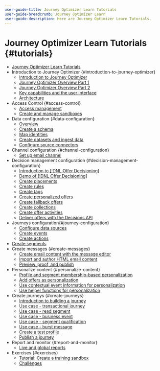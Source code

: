 ```yaml
---
user-guide-title: Journey Optimizer Learn Tutorials
user-guide-breadcrumb: Journey Optimizer Learn
user-guide-description: Here are Journey Optimizer Learn Tutorials.
---
```


# Journey Optimizer Learn Tutorials {#tutorials}

+ [Journey Optimizer Learn Tutorials](/help/overview.md)
+ Introduction to Journey Optimizer {#introduction-to-journey-optimizer}
  + [Introduction to Journey Optimizer](/help/introduction/introduction.md)
  + [Journey Optimizer Overview Part 1](/help/introduction/journey-optimizer-overview-part-1.md)
  + [Journey Optimizer Overview Part 2](/help/introduction/journey-optimizer-overview-part-2.md)
  + [Key capabilities and the user interface](/help/introduction/key-capabilities-and-user-interface.md)
  + [Architecture](/help/introduction/architecture.md)
+ Access Control {#access-control}
  + [Access management](/help/set-up-access/access-management.md)
  + [Create and manage sandboxes](/help/set-up-access/create-and-manage-sandboxes.md)
+ Data configuration {#data-configuration}
  + [Overview](/help/set-up-data/set-up-data-overview.md)
  + [Create a schema](/help/set-up-data/create-schema.md)
  + [Map identities](/help/set-up-data/map-identities.md)
  + [Create datasets and ingest data](/help/set-up-data/create-datasets-and-ingest-data.md)
  + [Configure source connectors](/help/set-up-data/configure-source-connectors.md)
+ Channel configuration {#channel-configuration}
  + [Set up email channel](/help/set-up-email-channel/set-up-email-channel.md)
+ Decision management configuration {#decision-management-configuration}
  + [Introduction to [!DNL Offer Decisioning]](/help/set-up-decision-management/introduction-to-offer-decisioning.md)
  + [Demo of [!DNL Offer Decisioning]](/help/set-up-decision-management/demo-of-offer-decisioning.md)
  + [Create placements](/help/set-up-decision-management/create-placements.md)
  + [Create rules](/help/set-up-decision-management/create-rules.md)
  + [Create tags](/help/set-up-decision-management/create-tags.md)
  + [Create personalized offers](/help/set-up-decision-management/create-personalized-offers.md)
  + [Create fallback offers](/help/set-up-decision-management/create-fallback-offers.md)
  + [Create collections](/help/set-up-decision-management/create-collections.md)
  + [Create offer activities](/help/set-up-decision-management/create-offer-activities.md)
  + [Deliver offers with the Decisions API](/help/set-up-decision-management/deliver-offers-with-the-decisions-api.md)
+ Journeys configuration{#journey-configuration}
  + [Configure data sources](/help/set-up-journeys/configure-data-sources.md)
  + [Create events](/help/set-up-journeys/create-events.md)
  + [Create actions](/help/set-up-journeys/create-actions.md)
+ [Create segments](/help/set-up-resources/create-segments.md)
+ Create messages {#create-messages}
  + [Create email content with the message editor](/help/create-messages/create-email-content-with-the-message-editor.md)
  + [Import and author HTML email content](/help/create-messages/import-and-author-html-email-content.md)
  + [Preview, proof, and publish](/help/create-messages/preview-proof-and-publish.md)
+ Personalize content {#personalize-content}
  + [Profile and segment membership-based personalization](/help/personalize-content/profile-and-segment-membership-based-personalization.md)
  + [Add offers as personalization](/help/personalize-content/add-offer-decisioning-to-messages.md)
  + [Use contextual event information for personalization](/help/personalize-content/use-contextual-event-information-for-personalization.md)
  + [Use helper functions for personalization](/help/personalize-content/use-helper-functions-for-personalization.md)
+ Create journeys {#create-journeys}
  + [Introduction to building a journey](/help/create-journeys/introduction-to-building-a-journey.md)
  + [Use case - transactional journey](/help/create-journeys/use-case-transactional-journey.md)
  + [Use case - read segment](/help/create-journeys/use-case-read-segment.md)
  + [Use case - business event](/help/create-journeys/use-case-business-event.md)
  + [Use case - segment qualification](/help/create-journeys/use-case-read-segment-qualification.md)
  + [Use case - burst message](/help/create-journeys/use-case-burst-message.md)
  + [Create a test profile](/help/create-journeys/test-a-journey.md)
  + [Publish a journey](/help/create-journeys/publish-a-journey.md)
+ Report and monitor {#report-and-monitor}
  + [Live and global reports](/help/report-and-monitor/live-and-global-reports.md)
+ Exercises {#exercises}
  + [Tutorial: Create a training sandbox](https://experienceleague.adobe.com//docs/journey-optimizer-learn/configure-a-training-sandbox/introduction-and-pre-requisites.html)
  + [Challenges](https://experienceleague.adobe.com/docs/journey-optimizer-learn/challenges/introduction-and-pre-requisites.html)
